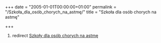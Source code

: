 +++
date = "2005-01-01T00:00:00+01:00"
permalink = "/Szkoła_dla_osób_chorych_na_astmę/"
title = "Szkoła dla osób chorych na astmę"

+++

1.  redirect [Szkoły dla osób chorych na astmę](/atopedia/Szkoły_dla_osób_chorych_na_astmę "wikilink")
